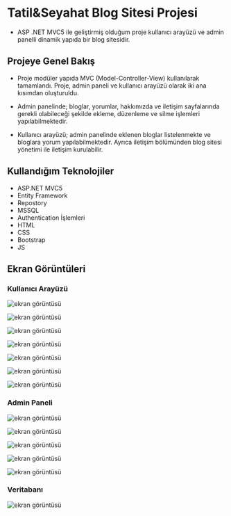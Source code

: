 #  Tatil&Seyahat Blog Sitesi Projesi
- ASP .NET MVC5 ile geliştirmiş olduğum proje kullanıcı arayüzü ve admin
    panelli dinamik yapıda bir blog sitesidir.

## Projeye Genel Bakış
- Proje modüler yapıda MVC (Model-Controller-View) kullanılarak tamamlandı.
Proje, admin paneli ve kullanıcı arayüzü olarak iki ana kısımdan oluşturuldu.

- Admin panelinde; bloglar, yorumlar, hakkımızda ve iletişim sayfalarında gerekli
olabileceği şekilde ekleme, düzenleme ve silme işlemleri yapılabilmektedir.

- Kullanıcı arayüzü; admin panelinde eklenen bloglar listelenmekte ve bloglara yorum
yapılabilmektedir. Ayrıca iletişim bölümünden blog sitesi yönetimi ile iletişim 
kurulabilir.

## Kullandığım Teknolojiler
- ASP.NET MVC5
- Entity Framework
- Repostory
- MSSQL
- Authentication İşlemleri
- HTML
- CSS
- Bootstrap
- JS

## Ekran Görüntüleri

### Kullanıcı Arayüzü

![ekran görüntüsü](https://raw.githubusercontent.com/BakiEmreCetin/TravelTripProje/master/TravelTripProje/images/UZOgMuQIxI.png)

![ekran görüntüsü](https://raw.githubusercontent.com/BakiEmreCetin/TravelTripProje/master/TravelTripProje/images/SwnKTDG1vH.png)

![ekran görüntüsü](https://raw.githubusercontent.com/BakiEmreCetin/TravelTripProje/master/TravelTripProje/images/29ccrbV8fE.png)

![ekran görüntüsü](https://raw.githubusercontent.com/BakiEmreCetin/TravelTripProje/master/TravelTripProje/images/BUx6aH4tGG.png)

![ekran görüntüsü](https://raw.githubusercontent.com/BakiEmreCetin/TravelTripProje/master/TravelTripProje/images/m33MWZj7JY.png)

![ekran görüntüsü](https://raw.githubusercontent.com/BakiEmreCetin/TravelTripProje/master/TravelTripProje/images/98opajyadj.png)

![ekran görüntüsü](https://raw.githubusercontent.com/BakiEmreCetin/TravelTripProje/master/TravelTripProje/images/qkQWpwlfUz.png)

### Admin Paneli

![ekran görüntüsü](https://raw.githubusercontent.com/BakiEmreCetin/TravelTripProje/master/TravelTripProje/images/58w1iDHZmx.png)

![ekran görüntüsü](https://raw.githubusercontent.com/BakiEmreCetin/TravelTripProje/master/TravelTripProje/images/aqV2TGHwWM.png)

![ekran görüntüsü](https://raw.githubusercontent.com/BakiEmreCetin/TravelTripProje/master/TravelTripProje/images/Sp65wiBvMS.png)

![ekran görüntüsü](https://raw.githubusercontent.com/BakiEmreCetin/TravelTripProje/master/TravelTripProje/images/EwioFBMRLz.png)

![ekran görüntüsü](https://raw.githubusercontent.com/BakiEmreCetin/TravelTripProje/master/TravelTripProje/images/pQedTUYb0B.png)

### Veritabanı

![ekran görüntüsü](https://raw.githubusercontent.com/BakiEmreCetin/TravelTripProje/master/TravelTripProje/images/azlu5Bpp9X.png)
